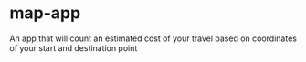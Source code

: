 # map-app
An app that will count an estimated cost of your travel based on coordinates of your start and destination point
